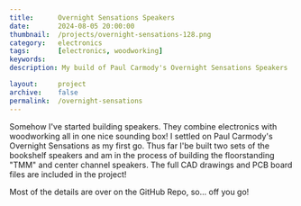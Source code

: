 ```yaml
---
title: 		Overnight Sensations Speakers
date: 		2024-08-05 20:00:00
thumbnail: 	/projects/overnight-sensations-128.png
category: 	electronics
tags: 		[electronics, woodworking]
keywords:   
description: My build of Paul Carmody's Overnight Sensations Speakers

layout:     project
archive:	false
permalink:  /overnight-sensations
---
```

Somehow I've started building speakers. They combine electronics with woodworking all in one nice sounding box! I settled on Paul Carmody's Overnight Sensations as my first go. Thus far I'be built two sets of the bookshelf speakers and am in the process of building the floorstanding "TMM" and center channel speakers. The full CAD drawings and PCB board files are included in the project!

<!-- more -->

Most of the details are over on the GitHub Repo, so... off you go!

<script type="text/javascript">
    window.location = "https://github.com/stephenhouser/overnight-sensations";
</script>

